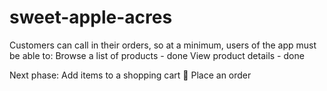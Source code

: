 # sweet-apple-acres

Customers can call in their orders, so at a minimum, users of the app must be able to:
Browse a list of products - done
View product details - done

Next phase:
Add items to a shopping cart 🛒
Place an order
